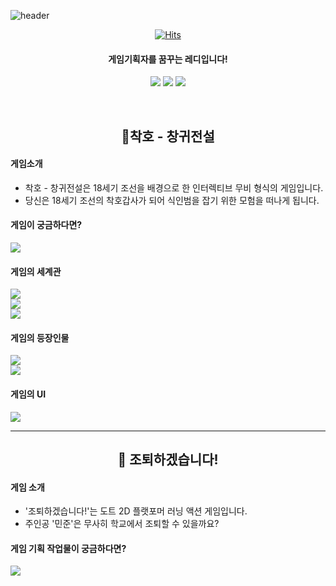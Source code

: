 ![header](https://capsule-render.vercel.app/api?type=slice&color=89E5B6&height=180&section=header&text=레디의%20작업공방&fontSize=40&fontColor=000000)


<div align="center">


[![Hits](https://hits.seeyoufarm.com/api/count/incr/badge.svg?url=https%3A%2F%2Fgithub.com%2FRedyisready%2Fredygames&count_bg=%2389E5B6&title_bg=%231EA571&icon=pokemon.svg&icon_color=%23E7E7E7&title=Hits&edge_flat=false)](https://github.com/Redyisready/redygames)<br>
<div>


#### 게임기획자를 꿈꾸는 레디입니다!

[<img src="https://img.shields.io/badge/Notion-000000?style=round-square&logo=Notion&logoColor=white"/>](https://www.notion.so/40825af70c9d44f486c425fd3022480c)
[<img src="https://img.shields.io/badge/Netlify-00C7B7?style=round-square&logo=Netlify&logoColor=white"/>](https://redygames.netlify.app/pages/mainpage)
[<img src="https://img.shields.io/badge/discord-5865F2?style=round-square&logo=discord&logoColor=white"/>]()


<br>

##  **🐯착호 - 창귀전설**

<div align="left">

#### 게임소개
- 착호 - 창귀전설은 18세기 조선을 배경으로 한 인터렉티브 무비 형식의 게임입니다. <br>
- 당신은 18세기 조선의 착호갑사가 되어 식인범을 잡기 위한 모험을 떠나게 됩니다. 

#### 게임이 궁금하다면?
[<img src="https://img.shields.io/badge/GDD 보러가기-cceeff?style=round-square&logo=&logoColor=white"/>](contents/유경록%20-%20착호%20GDD.pdf)

#### 게임의 세계관
 [<img src="https://img.shields.io/badge/착호의 세계관-B22222?style=round-square&logo=&logoColor=white"/>](contents/유경록%20-%20착호%20세계관.pdf)<br>
 [<img src="https://img.shields.io/badge/착호의 스토리-ffa500?style=round-square&logo=&logoColor=white"/>](contents/유경록%20-%20착호%20스토리%20개요%20문서.pdf)<br>
 [<img src="https://img.shields.io/badge/착호의 시나리오-daa520?style=round-square&logo=&logoColor=white"/>](contents/유경록%20-%20착호%20퀘스트%20시나리오.pdf)<br>

 #### 게임의 등장인물
 [<img src="https://img.shields.io/badge/착호의 등장인물-32cd32?style=round-square&logo=&logoColor=white"/>]()<br>
 [<img src="https://img.shields.io/badge/착호의 갈등구조-008b8b?style=round-square&logo=&logoColor=white"/>](contents/유경록%20-%20착호%20에피소드%20별%20인물%20갈등%20구조.pdf)<br>

#### 게임의 UI
 [<img src="https://img.shields.io/badge/착호의 UI 씬플로우 -4169E1?style=round-square&logo=&logoColor=white"/>](images/착호%20씬플로우.drawio.svg)
 <br>

 ---
 <div align="center">

 ## **🏫 조퇴하겠습니다!**

 <div align="left">

 #### 게임 소개
 - '조퇴하겠습니다!'는 도트 2D 플랫포머 러닝 액션 게임입니다.
 - 주인공 '민준'은 무사히 학교에서 조퇴할 수 있을까요?

 #### 게임 기획 작업물이 궁금하다면?
 [<img src="https://img.shields.io/badge/페이지로 이동-008b8b?style=round-square&logo=&logoColor=white"/>](https://redygames.netlify.app/pages/sub02)<br>














